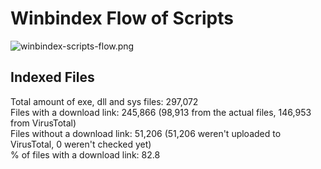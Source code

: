 # Winbindex Flow of Scripts

![winbindex-scripts-flow.png](winbindex-scripts-flow.png)

## Indexed Files

<!--FileStats-->
Total amount of exe, dll and sys files: 297,072  
Files with a download link: 245,866 (98,913 from the actual files, 146,953 from VirusTotal)  
Files without a download link: 51,206 (51,206 weren't uploaded to VirusTotal, 0 weren't checked yet)  
% of files with a download link: 82.8  
<!--/FileStats-->
